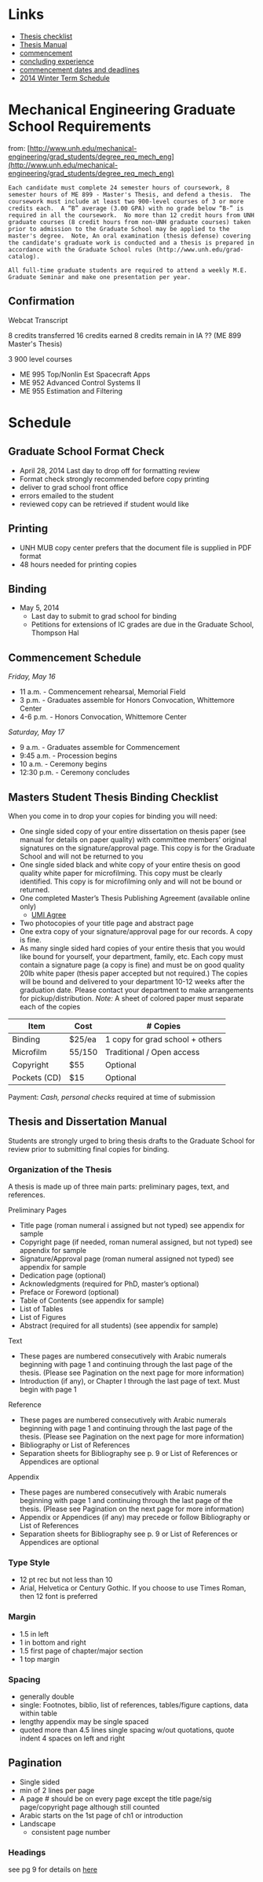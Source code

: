 

# Links

* [Thesis checklist ](http://www.gradschool.unh.edu/pdf/td_checklist.pdf)
* [Thesis Manual ](http://www.gradschool.unh.edu/pdf/td_manual.pdf)
* [commencement ](http://www.unh.edu/universityevents/commencement/)
* [concluding experience ](http://www.gradschool.unh.edu/pdf/concluding_experience.pdf)
* [commencement dates and deadlines](http://www.unh.edu/universityevents/commencement/dates.html)
* [2014 Winter Term Schedule ](http://gradschool.unh.edu/pdf/cal201350g.pdf)

# Mechanical Engineering Graduate School Requirements

from: [http://www.unh.edu/mechanical-engineering/grad_students/degree_req_mech_eng](http://www.unh.edu/mechanical-engineering/grad_students/degree_req_mech_eng)

    Each candidate must complete 24 semester hours of coursework, 8 semester hours of ME 899 - Master's Thesis, and defend a thesis.  The coursework must include at least two 900-level courses of 3 or more credits each.  A “B” average (3.00 GPA) with no grade below “B-” is required in all the coursework.  No more than 12 credit hours from UNH graduate courses (8 credit hours from non-UNH graduate courses) taken prior to admission to the Graduate School may be applied to the master's degree.  Note, An oral examination (thesis defense) covering the candidate's graduate work is conducted and a thesis is prepared in accordance with the Graduate School rules (http://www.unh.edu/grad-catalog).

    All full-time graduate students are required to attend a weekly M.E. Graduate Seminar and make one presentation per year.

## Confirmation

Webcat Transcript

8 credits transferred
16 credits earned
8 credits remain in IA ?? (ME 899 Master's Thesis)

3 900 level courses

* ME 995 Top/Nonlin Est Spacecraft Apps
* ME 952 Advanced Control Systems II
* ME 955 Estimation and Filtering



# Schedule

## Graduate School Format Check

* April 28, 2014 Last day to drop off for formatting review
* Format check strongly recommended before copy printing
* deliver to grad school front office
* errors emailed to the student
* reviewed copy can be retrieved if student would like


## Printing

* UNH MUB copy center prefers that the document file is supplied in PDF format
* 48 hours needed for printing copies

## Binding

* May 5, 2014
    * Last day to submit to grad school for binding
    * Petitions for extensions of IC grades are due in the Graduate School, Thompson Hal

## Commencement Schedule

*Friday, May 16*
* 11 a.m. - Commencement rehearsal, Memorial Field
* 3 p.m. - Graduates assemble for Honors Convocation, Whittemore Center
* 4-6 p.m. - Honors Convocation, Whittemore Center

*Saturday, May 17*
* 9 a.m. - Graduates assemble for Commencement
* 9:45 a.m. - Procession begins
* 10 a.m. - Ceremony begins
* 12:30 p.m. - Ceremony concludes



## Masters Student Thesis Binding Checklist

When you come in to drop your copies for binding you will need:
* One single sided copy of your entire dissertation on thesis paper (see manual for details on paper quality) with committee members’ original signatures on the signature/approval page. This copy is for the Graduate School and will not be returned to you
* One single sided black and white copy of your entire thesis on good quality white paper for microfilming. This copy must be clearly identified. This copy is for microfilming only and will not be bound or returned.
* One completed Master’s Thesis Publishing Agreement (available online only)
    * [UMI Agree](http://www.gradschool.unh.edu/pdf/frm_umi_agree.pdf)
* Two photocopies of your title page and abstract page
* One extra copy of your signature/approval page for our records. A copy is fine.
* As many single sided hard copies of your entire thesis that you would like bound for yourself, your department, family, etc. Each copy must contain a signature page (a copy is fine) and must be on good quality 20lb white paper (thesis paper accepted but not required.) The copies will be bound and delivered to your department 10-12 weeks after the graduation date. Please contact your department to make arrangements for pickup/distribution.
*Note:* A sheet of colored paper must separate each of the copies


| Item         | Cost   | # Copies                        |
|--------------|--------|---------------------------------|
| Binding      | $25/ea | 1 copy for grad school + others |
| Microfilm    | $55/$150    | Traditional / Open access              |
| Copyright    | $55    | Optional                        |
| Pockets (CD) | $15    | Optional                        |

Payment: *Cash, personal checks* required at time of submission

## Thesis and Dissertation Manual

Students are strongly urged to bring thesis drafts to the Graduate School for review prior to submitting final copies for binding.

### Organization of the Thesis

A thesis is made up of three main parts: preliminary pages, text, and references.

Preliminary Pages

* Title page (roman numeral i assigned but not typed) see appendix for sample
* Copyright page (if needed, roman numeral assigned, but not typed) see appendix for sample
* Signature/Approval page (roman numeral assigned not typed) see appendix for sample
* Dedication page (optional)
* Acknowledgments (required for PhD, master’s optional)
* Preface or Foreword (optional)
* Table of Contents (see appendix for sample)
* List of Tables
* List of Figures
* Abstract (required for all students) (see appendix for sample)

Text

* These pages are numbered consecutively with Arabic numerals beginning with page 1 and continuing through the last page of the thesis. (Please see Pagination on the next page for more information)
* Introduction (if any), or Chapter I through the last page of text. Must begin with page 1

Reference

* These pages are numbered consecutively with Arabic numerals beginning with page 1 and continuing through the last page of the thesis. (Please see Pagination on the next page for more information)
* Bibliography or List of References
* Separation sheets for Bibliography see p. 9 or List of References or Appendices are optional

Appendix

* These pages are numbered consecutively with Arabic numerals beginning with page 1 and continuing through the last page of the thesis. (Please see Pagination on the next page for more information)
* Appendix or Appendices (if any) may precede or follow Bibliography or List of References
* Separation sheets for Bibliography see p. 9 or List of References or Appendices are optional

### Type Style

* 12 pt rec but not less than 10
* Arial, Helvetica or Century Gothic. If you choose to use Times Roman, then 12 font is preferred

### Margin

* 1.5 in left
* 1 in bottom and right
* 1.5 first page of chapter/major section
* 1 top margin

### Spacing

* generally double
* single: Footnotes, biblio, list of references, tables/figure captions, data within table
* lengthy appendix may be single spaced
* quoted more than 4.5 lines single spacing w/out quotations, quote indent 4 spaces on left and right

## Pagination

* Single sided
* min of 2 lines per page
* A page # should be on every page except the title page/sig page/copyright page although still counted
* Arabic starts on the 1st page of ch1 or introduction
* Landscape
    * consistent page number

### Headings

see pg 9 for details on [here](http://www.gradschool.unh.edu/pdf/td_manual.pdf)







